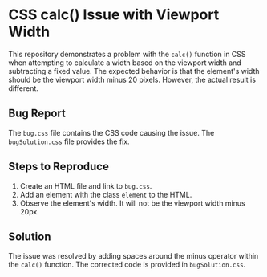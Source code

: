 # CSS calc() Issue with Viewport Width

This repository demonstrates a problem with the `calc()` function in CSS when attempting to calculate a width based on the viewport width and subtracting a fixed value.  The expected behavior is that the element's width should be the viewport width minus 20 pixels.  However, the actual result is different.

## Bug Report

The `bug.css` file contains the CSS code causing the issue. The `bugSolution.css` file provides the fix.

## Steps to Reproduce

1.  Create an HTML file and link to `bug.css`.
2.  Add an element with the class `element` to the HTML.
3.  Observe the element's width. It will not be the viewport width minus 20px.

## Solution

The issue was resolved by adding spaces around the minus operator within the `calc()` function. The corrected code is provided in `bugSolution.css`.